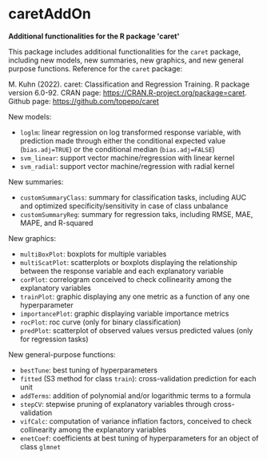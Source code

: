 # caretAddOn
__Additional functionalities for the R package 'caret'__

This package includes additional functionalities for the `caret` package, including new models, new summaries, new graphics, and new general purpose functions.
Reference for the `caret` package:

M. Kuhn (2022). caret: Classification and Regression Training. R package version 6.0-92. CRAN page: <a href="https://CRAN.R-project.org/package=caret">https://CRAN.R-project.org/package=caret</a>.
Github page: <a href="https://github.com/topepo/caret">https://github.com/topepo/caret</a>

New models:
- `loglm`: linear regression on log transformed response variable, with prediction made through either the conditional expected value (`bias.adj=TRUE`) or the conditional median (`bias.adj=FALSE`)
- `svm_linear`: support vector machine/regression with linear kernel
- `svm_radial`: support vector machine/regression with radial kernel

New summaries:
- `customSummaryClass`: summary for classification tasks, including AUC and optimized specificity/sensitivity in case of class unbalance
- `customSummaryReg`: summary for regression taks, including RMSE, MAE, MAPE, and R-squared

New graphics:
- `multiBoxPlot`: boxplots for multiple variables
- `multiScatPlot`: scatterplots or boxplots displaying the relationship between the response variable and each explanatory variable
- `corPlot`: correlogram conceived to check collinearity among the explanatory variables
- `trainPlot`: graphic displaying any one metric as a function of any one hyperparameter
- `importancePlot`: graphic displaying variable importance metrics
- `rocPlot`: roc curve (only for binary classification)
- `predPlot`: scatterplot of observed values versus predicted values (only for regression tasks)

New general-purpose functions:
- `bestTune`: best tuning of hyperparameters
- `fitted` (S3 method for class `train`): cross-validation prediction for each unit
- `addTerms`: addition of polynomial and/or logarithmic terms to a formula
- `stepCV`: stepwise pruning of explanatory variables through cross-validation
- `vifCalc`: computation of variance inflation factors, conceived to check collinearity among the explanatory variables
- `enetCoef`: coefficients at best tuning of hyperparameters for an object of class `glmnet`
